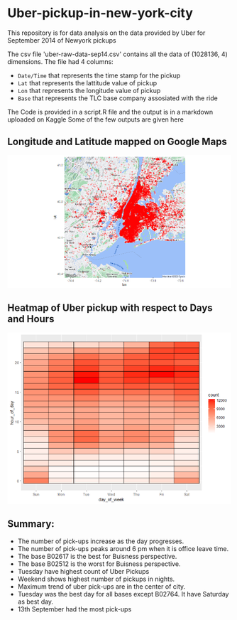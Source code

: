 # Uber-pickup-in-new-york-city
This repository is for data analysis on the data provided by Uber for September 2014 of Newyork pickups

The csv file 'uber-raw-data-sep14.csv' contains all the data of (1028136, 4) dimensions.
The file had 4 columns:
- `Date/Time` that represents the time stamp for the pickup
- `Lat` that represents the lattitude value of pickup
- `Lon` that represents the longitude value of pickup
- `Base` that represents the TLC base company assosiated with the ride

The Code is provided in a script.R file and the output is in a markdown uploaded on Kaggle 
Some of the few outputs are given here 
## Longitude and Latitude mapped on Google Maps 
![Google Maps](https://github.com/GoSleepBelall/Uber-pickup-in-new-york-city/blob/73e0aec908c139b76298af5b951d89afd5510882/images/google%20maps.png)

## Heatmap of Uber pickup with respect to Days and Hours
![Heatmap](https://github.com/GoSleepBelall/Uber-pickup-in-new-york-city/blob/73e0aec908c139b76298af5b951d89afd5510882/images/heatmap.png)

## Summary:
- The number of pick-ups increase as the day progresses. 
- The number of pick-ups peaks around 6 pm when it is office leave time.
- The base B02617 is the best for Buisness perspective.
- The base B02512 is the worst for Buisness perspective.
- Tuesday have highest count of Uber Pickups
- Weekend shows highest number of pickups in nights.
- Maximum trend of uber pick-ups are in the center of city.
- Tuesday was the best day for all bases except B02764. It have Saturday as best day.
- 13th September had the most pick-ups

